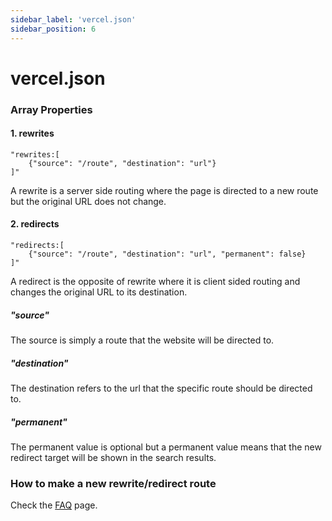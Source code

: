 ```yaml
---
sidebar_label: 'vercel.json'
sidebar_position: 6
---
```

# vercel.json

### Array Properties
#### 1. rewrites

```
"rewrites:[
    {"source": "/route", "destination": "url"}
]"
```

A rewrite is a server side routing where the page is directed to a new route but the original URL does not change.


#### 2. redirects
```
"redirects:[
    {"source": "/route", "destination": "url", "permanent": false}
]"
```

A redirect is the opposite of rewrite where it is client sided routing and changes the original URL to its destination.


##### "source"
The source is simply a route that the website will be directed to.

##### "destination"
The destination refers to the url that the specific route should be directed to.

##### "permanent"
The permanent value is optional but a permanent value means that the new redirect target will be shown in the search results.

### How to make a new rewrite/redirect route
Check the [FAQ](https://tamudatathon.com/docs/galaxy/FAQ) page.
